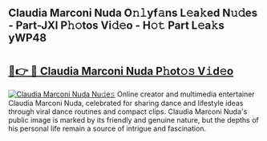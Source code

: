 ## Claudia Marconi Nuda O𝚗𝚕yf𝚊ns L𝚎a𝚔ed N𝚞𝚍es - Part-JXl P𝚑𝚘tos Vi𝚍𝚎o - H𝚘𝚝 Part L𝚎a𝚔s yWP48

# <h2><a href="http://kfeanov.oniu.top/?m=Claudia+Marconi+Nuda">🔗👉 🔴 Claudia Marconi Nuda P𝚑ot𝚘𝚜 V𝚒d𝚎o</a></h2>

[![Claudia Marconi Nuda Nu𝚍e𝚜](https://i.imgur.com/0qMVB7G.gif)](http://kfeanov.oniu.top/?m=Claudia+Marconi+Nuda)
Online creator and multimedia entertainer Claudia Marconi Nuda, celebrated for sharing dance and lifestyle ideas through viral dance routines and compact clips. Claudia Marconi Nuda's public image is marked by its friendly and genuine nature, but the depths of his personal life remain a source of intrigue and fascination.  
